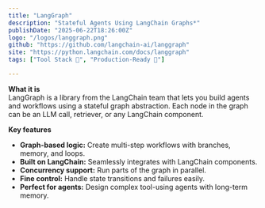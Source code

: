 ```yaml
---
title: "LangGraph"
description: "Stateful Agents Using LangChain Graphs*"
publishDate: "2025-06-22T18:26:00Z"
logo: "/logos/langgraph.png"
github: "https://github.com/langchain-ai/langgraph"
site: "https://python.langchain.com/docs/langgraph"
tags: ["Tool Stack 🧰", "Production-Ready 🚀"]

---
```


**What it is**  
LangGraph is a library from the LangChain team that lets you build agents and workflows using a stateful graph abstraction. Each node in the graph can be an LLM call, retriever, or any LangChain component.

**Key features**  
- **Graph-based logic:** Create multi-step workflows with branches, memory, and loops.  
- **Built on LangChain:** Seamlessly integrates with LangChain components.  
- **Concurrency support:** Run parts of the graph in parallel.  
- **Fine control:** Handle state transitions and failures easily.  
- **Perfect for agents:** Design complex tool-using agents with long-term memory.